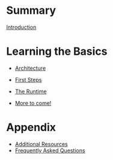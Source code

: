 # Summary
[Introduction](README.md)

# Learning the Basics
- [Architecture](architecture.md)
- [First Steps](first-steps.md)
- [The Runtime](the-runtime.md)

- [More to come!]()

<!--
- [Layout]()
- [Styling]()
- [Concurrency]()

# Scaling Applications
- [Structure]()
- [State]()
- [Laziness]()

# Extending the Runtime
- [Widgets]()
- [Subscriptions]()
- [Themes]()
- [Shells]()
- [Renderers]()
-->

# Appendix
- [Additional Resources](additional-resources.md)
- [Frequently Asked Questions](faq.md)
